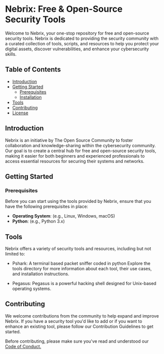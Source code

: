 # Nebrix: Free & Open-Source Security Tools

Welcome to Nebrix, your one-stop repository for free and open-source security tools. Nebrix is dedicated to providing the security community with a curated collection of tools, scripts, and resources to help you protect your digital assets, discover vulnerabilities, and enhance your cybersecurity skills.

## Table of Contents

- [Introduction](#introduction)
- [Getting Started](#getting-started)
  - [Prerequisites](#prerequisites)
  - [Installation](#installation)
- [Tools](#tools)
- [Contributing](#contributing)
- [License](#license)

## Introduction

Nebrix is an initiative by The Open Source Community to foster collaboration and knowledge-sharing within the cybersecurity community. Our goal is to create a central hub for free and open-source security tools, making it easier for both beginners and experienced professionals to access essential resources for securing their systems and networks.

## Getting Started

### Prerequisites

Before you can start using the tools provided by Nebrix, ensure that you have the following prerequisites in place:

- **Operating System**: (e.g., Linux, Windows, macOS)
- **Python**: (e.g., Python 3.x)

## Tools

Nebrix offers a variety of security tools and resources, including but not limited to:

- Pshark: A terminal based packet sniffer coded in python
Explore the tools directory for more information about each tool, their use cases, and installation instructions.

- Pegasus: Pegasus is a powerful hacking shell designed for Unix-based operating systems.

## Contributing
We welcome contributions from the community to help expand and improve Nebrix. If you have a security tool you'd like to add or if you want to enhance an existing tool, please follow our Contribution Guidelines to get started.

Before contributing, please make sure you've read and understood our [Code of Conduct.]()
